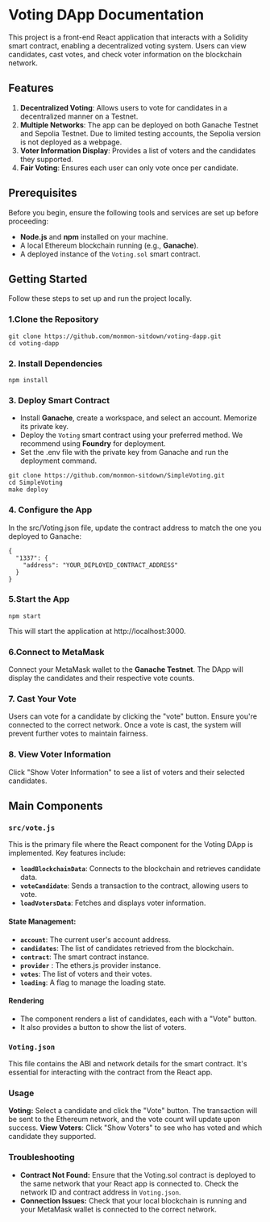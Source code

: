 # Voting DApp Documentation

This project is a front-end React application that interacts with a Solidity smart contract, enabling a decentralized voting system. Users can view candidates, cast votes, and check voter information on the blockchain network.

## Features

1. **Decentralized Voting**: Allows users to vote for candidates in a decentralized manner on a Testnet.
2. **Multiple Networks**: The app can be deployed on both Ganache Testnet and Sepolia Testnet. Due to limited testing accounts, the Sepolia version is not deployed as a webpage.
3. **Voter Information Display**: Provides a list of voters and the candidates they supported.
4. **Fair Voting**: Ensures each user can only vote once per candidate.

## Prerequisites

Before you begin, ensure the following tools and services are set up before proceeding:

- **Node.js** and **npm** installed on your machine.
- A local Ethereum blockchain running (e.g., **Ganache**).
- A deployed instance of the `Voting.sol` smart contract.

## Getting Started

Follow these steps to set up and run the project locally.

### 1.Clone the Repository

```
git clone https://github.com/monmon-sitdown/voting-dapp.git
cd voting-dapp
```

### 2. Install Dependencies

```
npm install
```

### 3. Deploy Smart Contract

- Install **Ganache**, create a workspace, and select an account. Memorize its private key.
- Deploy the `Voting` smart contract using your preferred method. We recommend using **Foundry** for deployment.
- Set the .env file with the private key from Ganache and run the deployment command.

```
git clone https://github.com/monmon-sitdown/SimpleVoting.git
cd SimpleVoting
make deploy
```

### 4. Configure the App

In the src/Voting.json file, update the contract address to match the one you deployed to Ganache:

```
{
  "1337": {
    "address": "YOUR_DEPLOYED_CONTRACT_ADDRESS"
  }
}
```

### 5.Start the App

```
npm start
```

This will start the application at http://localhost:3000.

### 6.Connect to MetaMask

Connect your MetaMask wallet to the **Ganache Testnet**. The DApp will display the candidates and their respective vote counts.

### 7. Cast Your Vote

Users can vote for a candidate by clicking the "vote" button. Ensure you're connected to the correct network. Once a vote is cast, the system will prevent further votes to maintain fairness.

### 8. View Voter Information

Click "Show Voter Information" to see a list of voters and their selected candidates.

## Main Components

### `src/vote.js`

This is the primary file where the React component for the Voting DApp is implemented. Key features include:

- **`loadBlockchainData`**: Connects to the blockchain and retrieves candidate data.
- **`voteCandidate`**: Sends a transaction to the contract, allowing users to vote.
- **`loadVotersData`**: Fetches and displays voter information.

#### State Management:

- **`account`**: The current user's account address.
- **`candidates`**: The list of candidates retrieved from the blockchain.
- **`contract`**: The smart contract instance.
- **`provider`** : The ethers.js provider instance.
- **`votes`**: The list of voters and their votes.
- **`loading`**: A flag to manage the loading state.

#### Rendering

- The component renders a list of candidates, each with a "Vote" button.
- It also provides a button to show the list of voters.

### `Voting.json`

This file contains the ABI and network details for the smart contract. It's essential for interacting with the contract from the React app.

### Usage

**Voting:** Select a candidate and click the "Vote" button. The transaction will be sent to the Ethereum network, and the vote count will update upon success.
**View Voters**: Click "Show Voters" to see who has voted and which candidate they supported.

### Troubleshooting

- **Contract Not Found:** Ensure that the Voting.sol contract is deployed to the same network that your React app is connected to. Check the network ID and contract address in `Voting.json`.
- **Connection Issues:** Check that your local blockchain is running and your MetaMask wallet is connected to the correct network.
